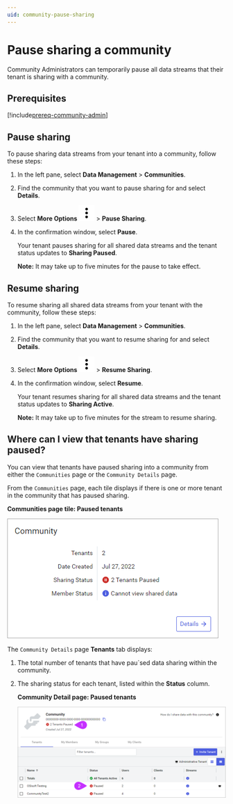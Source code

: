```yaml
---
uid: community-pause-sharing
---
```


# Pause sharing a community

Community Administrators can temporarily pause all data streams that their tenant is sharing with a community.

## Prerequisites

[!include[prereq-community-admin](includes/prereq-community-admin.md)]

## Pause sharing

To pause sharing data streams from your tenant into a community, follow these steps:

1. In the left pane, select **Data Management** > **Communities**.

1. Find the community that you want to pause sharing for and select **Details**.

1. Select **More Options** ![More Options](../_icons/default/dots-vertical.svg) > **Pause Sharing**.

1. In the confirmation window, select **Pause**.

	Your tenant pauses sharing for all shared data streams and the tenant status updates to **Sharing Paused**.

	**Note:** It may take up to five minutes for the pause to take effect.

## Resume sharing

To resume sharing all shared data streams from your tenant with the community, follow these steps:

1. In the left pane, select **Data Management** > **Communities**.

1. Find the community that you want to resume sharing for and select **Details**.

1. Select **More Options** ![More Options](../_icons/default/dots-vertical.svg) > **Resume Sharing**.

1. In the confirmation window, select **Resume**.

	Your tenant resumes sharing for all shared data streams and the tenant status updates to **Sharing Active**.

	**Note:** It may take up to five minutes for the stream to resume sharing.

## Where can I view that tenants have sharing paused?

You can view that tenants have paused sharing into a community from either the `Communities` page or the `Community Details` page.

From the `Communities` page, each tile displays if there is one or more tenant in the community that has paused sharing.

**Communities page tile: Paused tenants**

![paused tenants](images/pause-tile.png)

The `Community Details` page **Tenants** tab displays:

1. The total number of tenants that have pau`sed data sharing within the community.

1. The sharing status for each tenant, listed within the **Status** column.

	**Community Detail page: Paused tenants**

	![paused tenants](images/community-details-pause.png)